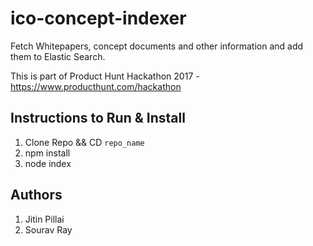 # ico-concept-indexer
Fetch Whitepapers, concept documents and other information and add them to Elastic Search.

This is part of Product Hunt Hackathon 2017 - https://www.producthunt.com/hackathon

## Instructions to Run & Install
1. Clone Repo && CD `repo_name`
2. npm install
3. node index

## Authors
1. Jitin Pillai
2. Sourav Ray
